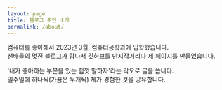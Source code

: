 ```yaml
---
layout: page
title: 블로그 주인 소개
permalink: /about/
---
```


컴퓨터를 좋아해서 2023년 3월, 컴퓨터공학과에 입학했습니다.  
선배들의 멋진 블로그가 탐나서 깃허브를 만지작거리다 제 페이지를 만들었습니다.  

'내가 좋아하는 부분을 있는 힘껏 말하자'라는 각오로 글을 씁니다.  
일주일에 하나씩(가끔은 두개씩) 제가 경험한 것을 공유합니다.  
